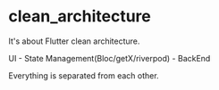 # clean_architecture

It's about Flutter clean architecture. 

UI - State Management(Bloc/getX/riverpod) - BackEnd 

Everything is separated from each other.

